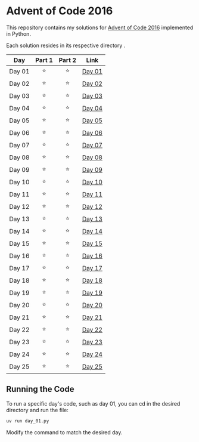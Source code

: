 # Advent of Code 2016

This repository contains my solutions for [Advent of Code 2016](https://adventofcode.com/2016) implemented in Python.

Each solution resides in its respective directory .

| Day    | Part 1 | Part 2 | Link             |
|--------|:------:|:------:|------------------|
| Day 01 |   ⭐️   |   ⭐    | [Day 01](day_01) |
| Day 02 |   ⭐️   |   ⭐    | [Day 02](day_02) |
| Day 03 |   ⭐    |   ⭐    | [Day 03](day_03) |
| Day 04 |   ⭐    |   ⭐    | [Day 04](day_04) |
| Day 05 |   ⭐    |   ⭐    | [Day 05](day_05) |
| Day 06 |   ⭐    |   ⭐    | [Day 06](day_06) |
| Day 07 |   ⭐    |   ⭐    | [Day 07](day_07) |
| Day 08 |   ⭐    |   ⭐    | [Day 08](day_08) |
| Day 09 |   ⭐    |   ⭐    | [Day 09](day_09) |
| Day 10 |   ⭐    |   ⭐    | [Day 10](day_10) |
| Day 11 |   ⭐    |   ⭐    | [Day 11](day_11) |
| Day 12 |   ⭐    |   ⭐    | [Day 12](day_12) |
| Day 13 |   ⭐    |   ⭐    | [Day 13](day_13) |
| Day 14 |   ⭐    |   ⭐    | [Day 14](day_14) |
| Day 15 |   ⭐    |   ⭐    | [Day 15](day_15) |
| Day 16 |   ⭐    |   ⭐    | [Day 16](day_16) |
| Day 17 |   ⭐    |   ⭐    | [Day 17](day_17) |
| Day 18 |   ⭐    |   ⭐    | [Day 18](day_18) |
| Day 19 |   ⭐    |   ⭐    | [Day 19](day_19) |
| Day 20 |   ⭐    |   ⭐    | [Day 20](day_20) |
| Day 21 |   ⭐    |   ⭐    | [Day 21](day_22) |
| Day 22 |   ⭐    |   ⭐    | [Day 22](day_21) |
| Day 23 |   ⭐    |   ⭐    | [Day 23](day_23) |
| Day 24 |   ⭐    |   ⭐    | [Day 24](day_24) |
| Day 25 |   ⭐    |   ⭐    | [Day 25](day_25) |

## Running the Code

To run a specific day's code, such as day 01, you can cd in the desired directory and run the file:

``` bash
uv run day_01.py
```

Modify the command to match the desired day.
